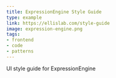 ```yaml
---
title: ExpressionEngine Style Guide
type: example
link: https://ellislab.com/style-guide
image: expression-engine.png
tags:
- frontend
- code
- patterns
---
```


UI style guide for ExpressionEngine
